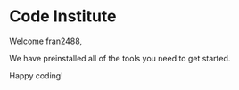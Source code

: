 # Code Institute

Welcome fran2488,

We have preinstalled all of the tools you need to get started.

Happy coding!